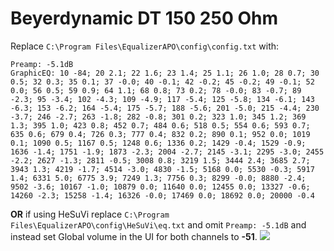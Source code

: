# Beyerdynamic DT 150 250 Ohm
Replace `C:\Program Files\EqualizerAPO\config\config.txt` with:
```
Preamp: -5.1dB
GraphicEQ: 10 -84; 20 2.1; 22 1.6; 23 1.4; 25 1.1; 26 1.0; 28 0.7; 30 0.5; 32 0.3; 35 0.1; 37 -0.0; 40 -0.1; 42 -0.2; 45 -0.2; 49 -0.1; 52 0.0; 56 0.5; 59 0.9; 64 1.1; 68 0.8; 73 0.2; 78 -0.0; 83 -0.7; 89 -2.3; 95 -3.4; 102 -4.3; 109 -4.9; 117 -5.4; 125 -5.8; 134 -6.1; 143 -6.3; 153 -6.2; 164 -5.4; 175 -5.7; 188 -5.6; 201 -5.0; 215 -4.4; 230 -3.7; 246 -2.7; 263 -1.8; 282 -0.8; 301 0.2; 323 1.0; 345 1.2; 369 1.3; 395 1.0; 423 0.8; 452 0.7; 484 0.6; 518 0.5; 554 0.6; 593 0.7; 635 0.6; 679 0.4; 726 0.3; 777 0.4; 832 0.2; 890 0.1; 952 0.0; 1019 0.1; 1090 0.5; 1167 0.5; 1248 0.6; 1336 0.2; 1429 -0.4; 1529 -0.9; 1636 -1.4; 1751 -1.9; 1873 -2.3; 2004 -2.7; 2145 -3.1; 2295 -3.0; 2455 -2.2; 2627 -1.3; 2811 -0.5; 3008 0.8; 3219 1.5; 3444 2.4; 3685 2.7; 3943 1.3; 4219 -1.7; 4514 -3.0; 4830 -1.5; 5168 0.0; 5530 -0.3; 5917 1.4; 6331 5.0; 6775 3.9; 7249 1.3; 7756 0.3; 8299 -0.0; 8880 -2.4; 9502 -3.6; 10167 -1.0; 10879 0.0; 11640 0.0; 12455 0.0; 13327 -0.6; 14260 -2.3; 15258 -1.4; 16326 -0.0; 17469 0.0; 18692 0.0; 20000 -0.4
```
**OR** if using HeSuVi replace `C:\Program Files\EqualizerAPO\config\HeSuVi\eq.txt` and omit `Preamp: -5.1dB` and instead set Global volume in the UI for both channels to **-51**.
![](https://raw.githubusercontent.com/jaakkopasanen/AutoEq/master/results/SBAF-Serious/innerfidelity/onear/Beyerdynamic%20DT%20150%20250%20Ohm/Beyerdynamic%20DT%20150%20250%20Ohm.png)